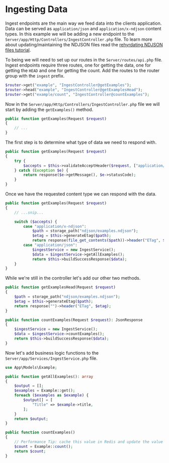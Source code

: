 # Ingesting Data

Ingest endpoints are the main way we feed data into the clients application. Data can be served as `application/json` and `application/x-ndjson` content types. In this example we will be adding a new endpoint to the `Server/app/Http/Controllers/IngestController.php` file. To learn more about updating/maintaining the NDJSON files read the [rehyrdating NDJSON files tutorial](/tutorials/rehydrating-ndjson).

To being we will need to set up our routes in the `Server/routes/api.php` file. Ingest endpoints require three routes, one for getting the data, one for getting the `HEAD` and one for getting the count. Add the routes to the router group with the `ingest` prefix.

```php
$router->get("example", "IngestController@getExamples");
$router->head("example", "IngestController@getExamplesHead");
$router->get("example/count", "IngestController@countExamples");
```

Now in the `Server/app/Http/Controllers/IngestController.php` file we will start by adding the `getExamples()` method.

```php
public function getExamples(Request $request)
{
    // ...
}
```

The first step is to determine what type of data we need to respond with.

```php
public function getExamples(Request $request)
{
    try {
        $accepts = $this->validateAcceptHeader($request, ["application/x-ndjson", "application/json"]);
    } catch (Exception $e) {
        return response($e->getMessage(), $e->statusCode);
    }
}
```

Once we have the requested content type we can respond with the data.

```php
public function getExamples(Request $request)
{
    // ...snip...

    switch ($accepts) {
        case "application/x-ndjson":
            $path = storage_path("ndjson/examples.ndjson");
            $etag = $this->generateEtag($path);
            return response(file_get_contents($path))->header("ETag", $etag);
        case "application/json":
            $ingestService = new IngestService();
            $data = $ingestService->getAllExamples();
            return $this->buildSuccessResponse($data);
    }
}
```

While we're still in the controller let's add our other two methods.

```php
public function getExamplesHead(Request $request)
{
    $path = storage_path("ndjson/examples.ndjson");
    $etag = $this->generateEtag($path);
    return response("")->header("ETag", $etag);
}

public function countExamples(Request $request): JsonResponse
{
    $ingestService = new IngestService();
    $data = $ingestService->countExamples();
    return $this->buildSuccessResponse($data);
}
```

Now let's add business logic functions to the `Server/app/Services/IngestService.php` file.

```php
use App\Models\Example;

public function getAllExamples(): array
{
    $output = [];
    $examples = Example::get();
    foreach ($examples as $example) {
        $output[] = [
            "Title" => $example->title,
        ];
    }
    return $output;
}

public function countExamples()
{
    // Performance Tip: cache this value in Redis and update the value when the NDJSON refresh job runs
    $count = Example::count();
    return $count;
}
```

